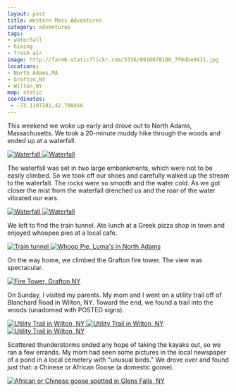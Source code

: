 ```yaml
---
layout: post
title: Western Mass Adventures
category: adventures
tags: 
- waterfall
- hiking
- fresh air
image: http://farm6.staticflickr.com/5336/8916078180_7f0dbe0411.jpg
locations:
- North Adams,MA
- Grafton,NY
- Wilton,NY
map: static
coordinates:
 - -73.1107281,42.700456
---
```


This weekend we woke up early and drove out to North Adams, Massachusetts. We took a 20-minute muddy hike through the woods and ended up at a waterfall. 

<div class="photos">
<a href="http://www.flickr.com/photos/91218249@N05/8916060200/" title="Waterfall by katydecorah, on Flickr">
<img src="http://farm4.staticflickr.com/3683/8916060200_09b49b424e.jpg" class="img-half" alt="Waterfall"></a><a href="http://www.flickr.com/photos/91218249@N05/8916078180/" title="Waterfall by katydecorah, on Flickr">
<img src="http://farm6.staticflickr.com/5336/8916078180_7f0dbe0411.jpg" class="img-half" alt="Waterfall"></a>
</div>

The waterfall was set in two large embankments, which were not to be easily climbed. So we took off our shoes and carefully walked up the stream to the waterfall. The rocks were so smooth and the water cold. As we got closer the mist from the waterfall drenched us and the roar of the water vibrated our ears.

<div class="photos">
<a href="http://www.flickr.com/photos/91218249@N05/8916070822/" title="Waterfall by katydecorah, on Flickr">
<img src="http://farm4.staticflickr.com/3694/8916070822_41bd0c2414.jpg" class="img-half" alt="Waterfall"></a><a href="http://www.flickr.com/photos/91218249@N05/8916405500/" title="Waterfall by katydecorah, on Flickr">
<img src="http://farm6.staticflickr.com/5464/8916405500_a3e2bb44d3.jpg" class="img-half" alt="Waterfall"></a>
</div>

We left to find the train tunnel. Ate lunch at a Greek pizza shop in town and enjoyed whoopee pies at a local cafe.

<div class="photos">
<a href="http://www.flickr.com/photos/91218249@N05/8915483279/" title="Train tunnel by katydecorah, on Flickr">
<img src="http://farm8.staticflickr.com/7399/8915483279_1bc38d402b.jpg" class="img-half" alt="Train tunnel"></a><a href="http://www.flickr.com/photos/91218249@N05/8916074844/" title="Whoop Pie, Luma's in North Adams by katydecorah, on Flickr">
<img src="http://farm8.staticflickr.com/7351/8916074844_04c97d9f75.jpg" class="img-half" alt="Whoop Pie, Luma's in North Adams"></a>
</div>

On the way home, we climbed the Grafton fire tower. The view was spectacular.

<div class="photos">
<a href="http://www.flickr.com/photos/91218249@N05/8915478669/" title="Fire Tower, Grafton NY by katydecorah, on Flickr">
<img src="http://farm4.staticflickr.com/3709/8915478669_ffc6d100aa_c.jpg" alt="Fire Tower, Grafton NY" class="pop-out"></a>
</div>

On Sunday, I visited my parents. My mom and I went on a utility trail off of Blanchard Road in Wilton, NY. Toward the end, we found a trail into the woods (unadorned with POSTED signs).

<div class="photos">
<a href="http://www.flickr.com/photos/91218249@N05/8930121171/" title="Utility Trail in Wilton, NY by katydecorah, on Flickr">
<img src="http://farm6.staticflickr.com/5459/8930121171_4235ab7272_c.jpg" class="img-thirds" alt="Utility Trail in Wilton, NY"></a><a href="http://www.flickr.com/photos/91218249@N05/8930125419/" title="Utility Trail in Wilton, NY by katydecorah, on Flickr">
<img src="http://farm4.staticflickr.com/3817/8930125419_bba777b6c3_n.jpg" class="img-thirds" alt="Utility Trail in Wilton, NY"></a><a href="http://www.flickr.com/photos/91218249@N05/8930731402/" title="Utility Trail in Wilton, NY by katydecorah, on Flickr">
<img src="http://farm4.staticflickr.com/3769/8930731402_c2b5038b63_n.jpg" class="img-thirds" alt="Utility Trail in Wilton, NY"></a>
</div>

Scattered thunderstorms ended any hope of taking the kayaks out, so we ran a few errands. My mom had seen some pictures in the local newspaper of a pond in a local cemetery with "unusual birds." We drove over and found just that: a Chinese or African Goose (a domestic goose).

<div class="photos">
<a href="http://www.flickr.com/photos/91218249@N05/8930815184/" title="African or Chinese goose spotted in Glens Falls, NY by katydecorah, on Flickr">
<img src="http://farm6.staticflickr.com/5467/8930815184_f64ceece09_n.jpg" alt="African or Chinese goose spotted in Glens Falls, NY"></a>
</div>
